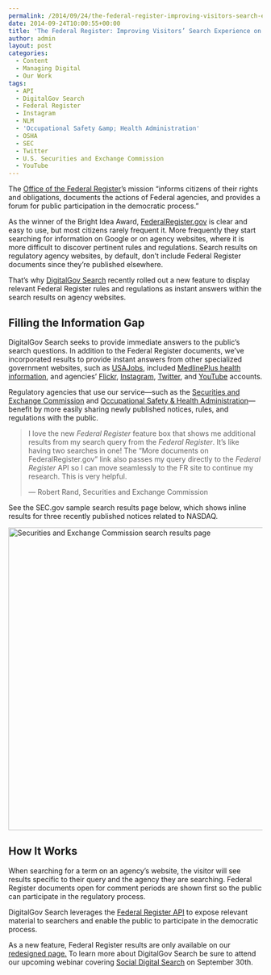 ```yaml
---
permalink: /2014/09/24/the-federal-register-improving-visitors-search-experience-on-agency-websites/
date: 2014-09-24T10:00:55+00:00
title: 'The Federal Register: Improving Visitors’ Search Experience on Agency Websites'
author: admin
layout: post
categories:
  - Content
  - Managing Digital
  - Our Work
tags:
  - API
  - DigitalGov Search
  - Federal Register
  - Instagram
  - NLM
  - 'Occupational Safety &amp; Health Administration'
  - OSHA
  - SEC
  - Twitter
  - U.S. Securities and Exchange Commission
  - YouTube
---
```


The [Office of the Federal Register](https://www.federalregister.gov/policy/about-us)’s mission “informs citizens of their rights and obligations, documents the actions of Federal agencies, and provides a forum for public participation in the democratic process.”

As the winner of the Bright Idea Award, [FederalRegister.gov](https://www.federalregister.gov/) is clear and easy to use, but most citizens rarely frequent it. More frequently they start searching for information on Google or on agency websites, where it is more difficult to discover pertinent rules and regulations. Search results on regulatory agency websites, by default, don’t include Federal Register documents since they’re published elsewhere.

That’s why [DigitalGov Search](http://search.digitalgov.gov/) recently rolled out a new feature to display relevant Federal Register rules and regulations as instant answers within the search results on agency websites.

## Filling the Information Gap

DigitalGov Search seeks to provide immediate answers to the public’s search questions. In addition to the Federal Register documents, we’ve incorporated results to provide instant answers from other specialized government websites, such as [USAJobs](http://search.digitalgov.gov/manual/govbox-jobs.html), included [MedlinePlus health information](http://search.digitalgov.gov/manual/govbox-health.html), and agencies’ [Flickr](http://search.digitalgov.gov/manual/flickr.html), [Instagram](http://search.digitalgov.gov/manual/instagram.html), [Twitter](http://search.digitalgov.gov/manual/twitter.html), and [YouTube](http://search.digitalgov.gov/manual/youtube.html) accounts.

Regulatory agencies that use our service—such as the [Securities and Exchange Commission](http://www.sec.gov/) and [Occupational Safety & Health Administration](https://www.osha.gov/)—benefit by more easily sharing newly published notices, rules, and regulations with the public.

> I love the new _Federal Register_ feature box that shows me additional results from my search query from the _Federal Register_. It’s like having two searches in one! The “More documents on FederalRegister.gov” link also passes my query directly to the _Federal Register_ API so I can move seamlessly to the FR site to continue my research. This is very helpful.
> 
> &#8212; Robert Rand, Securities and Exchange Commission

See the SEC.gov sample search results page below, which shows inline results for three recently published notices related to NASDAQ.

<img class="aligncenter size-full wp-image-206602" src="https://s3.amazonaws.com/sitesusa/wp-content/uploads/sites/212/2014/09/600-x-600-SEC-Federal-Register.jpg" alt="Securities and Exchange Commission search results page" width="600" height="600" />

## How It Works

When searching for a term on an agency’s website, the visitor will see results specific to their query and the agency they are searching. Federal Register documents open for comment periods are shown first so the public can participate in the regulatory process.

DigitalGov Search leverages the [Federal Register API](https://www.federalregister.gov/blog/learn/developers) to expose relevant material to searchers and enable the public to participate in the democratic process.

As a new feature, Federal Register results are only available on our [redesigned page.](http://search.digitalgov.gov/blog/serp-redesign.html) To learn more about DigitalGov Search be sure to attend our upcoming webinar covering [Social Digital Search](https://www.digitalgov.gov/event/social-digital-search/ "Social Digital Search") on September 30th.
